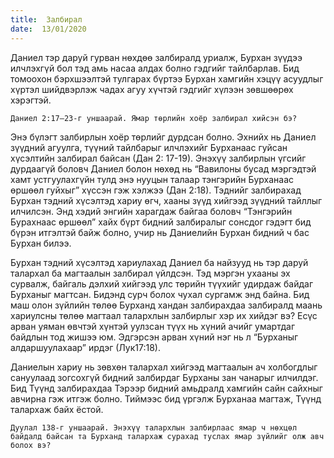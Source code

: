 ```yaml
---
title:  Залбирал
date:  13/01/2020
---
```


Даниел тэр даруй гурван нөхдөө залбиралд уриалж, Бурхан зүүдээ илчлэхгүй бол тэд амь насаа алдах болно гэдгийг тайлбарлав. Бид томоохон бэрхшээлтэй тулгарах бүртээ Бурхан хамгийн хэцүү асуудлыг хүртэл шийдвэрлэж чадах агуу хүчтэй гэдгийг хүлээн зөвшөөрөх хэрэгтэй.

`Даниел 2:17–23-г уншаарай. Ямар төрлийн хоёр залбирал хийсэн бэ?`

Энэ бүлэгт залбирлын хоёр төрлийг дурдсан болно. Эхнийх нь Даниел зүүдний агуулга, түүний тайлбарыг илчлэхийг Бурханаас гуйсан хүсэлтийн залбирал байсан (Дан 2: 17-19). Энэхүү залбирлын үгсийг дурдаагүй боловч Даниел болон нөхөд нь “Вавилоны бусад мэргэдтэй хамт устгуулахгүйн тулд энэ нууцын талаар тэнгэрийн Бурханаас өршөөл гуйхыг” хүссэн гэж хэлжээ (Дан 2:18). Тэднийг залбирахад Бурхан тэдний хүсэлтэд хариу өгч, хааны зүүд хийгээд зүүдний тайллыг илчилсэн. Энд хэдий энгийн харагдаж байгаа боловч “Тэнгэрийн Бурахнаас өршөөл” хайх бүрт бидний залбиралыг сонсдог гэдэгт бид бүрэн итгэлтэй байж болно, учир нь Даниелийн Бурхан  бидний ч бас Бурхан билээ.

Бурхан тэдний хүсэлтэд хариулахад Даниел ба найзууд нь тэр даруй талархал ба магтаалын залбирал үйлдсэн. Тэд мэргэн ухааны эх сурвалж, байгаль дэлхий хийгээд улс төрийн түүхийг удирдаж байдаг Бурханыг магтсан. Бидэнд сурч болох чухал сургамж энд байна. Бид маш олон зүйлийн төлөө Бурханд хандан залбирахдаа залбиралд маань хариулсны төлөө магтаал  талархлын залбирлыг хэр их хийдэг вэ? Есүс арван уяман өвчтэй хүнтэй уулзсан түүх нь хүний ачийг умартдаг байдлын тод жишээ юм. Эдгэрсэн арван хүний нэг нь л “Бурханыг алдаршуулахаар” ирдэг (Лук17:18).

Даниелын хариу нь зөвхөн талархал хийгээд магтаалын ач холбогдлыг сануулаад зогсохгүй бидний залбирдаг Бурханы зан чанарыг илчилдэг. Бид Түүнд залбирахдаа Тэрээр бидний амьдралд хамгийн сайн сайхныг авчирна гэж итгэж болно. Тиймээс бид үргэлж Бурханаа магтаж, Түүнд талархаж байх ёстой.

`Дуулал 138-г уншаарай. Энэхүү талархлын залбирлаас ямар ч нөхцөл байдалд байсан та Бурханд талархаж сурахад туслах ямар зүйлийг олж авч болох вэ?`